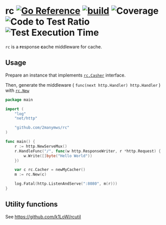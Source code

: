 # rc [![Go Reference](https://pkg.go.dev/badge/github.com/2manymws/rc.svg)](https://pkg.go.dev/github.com/2manymws/rc) [![build](https://github.com/2manymws/rc/actions/workflows/ci.yml/badge.svg)](https://github.com/2manymws/rc/actions/workflows/ci.yml) ![Coverage](https://raw.githubusercontent.com/k1LoW/octocovs/main/badges/k1LoW/rc/coverage.svg) ![Code to Test Ratio](https://raw.githubusercontent.com/k1LoW/octocovs/main/badges/k1LoW/rc/ratio.svg) ![Test Execution Time](https://raw.githubusercontent.com/k1LoW/octocovs/main/badges/k1LoW/rc/time.svg)

`rc` is a **r**esponse **c**ache middleware for cache.

## Usage

Prepare an instance that implements [`rc.Casher`](https://pkg.go.dev/github.com/2manymws/rc#Cacher) interface.

Then, generate the middleware ( `func(next http.Handler) http.Handler` ) with [`rc.New`](https://pkg.go.dev/github.com/2manymws/rc#New)

```go
package main

import (
    "log"
    "net/http"

    "github.com/2manymws/rc"
)

func main() {
    r := http.NewServeMux()
    r.HandleFunc("/", func(w http.ResponseWriter, r *http.Request) {
        w.Write([]byte("Hello World"))
    })

    var c rc.Cacher = newMyCacher()
    m := rc.New(c)

    log.Fatal(http.ListenAndServe(":8080", m(r)))
}
```

## Utility functions

See https://github.com/k1LoW/rcutil
